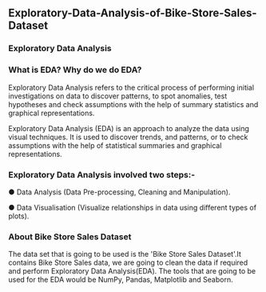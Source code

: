 ## Exploratory-Data-Analysis-of-Bike-Store-Sales-Dataset

### Exploratory Data Analysis 

### What is EDA? Why do we do EDA?
Exploratory Data Analysis refers to the critical process of performing initial investigations on data to discover patterns, to spot anomalies, test hypotheses and check assumptions with the help of summary statistics and graphical representations.

Exploratory Data Analysis (EDA) is an approach to analyze the data using visual techniques. It is used to discover trends, and patterns, or to check assumptions with the help of statistical summaries and graphical representations.

### Exploratory Data Analysis involved two steps:-
● Data Analysis (Data Pre-processing, Cleaning and Manipulation).

● Data Visualisation (Visualize relationships in data using different types of plots).

### About Bike Store Sales Dataset

The data set that is going to be used is the 'Bike Store Sales Dataset'.It contains Bike Store Sales data, we are going to clean the data if required and perform Exploratory Data Analysis(EDA). The tools that are going to be used for the EDA would be NumPy, Pandas, Matplotlib and Seaborn.
